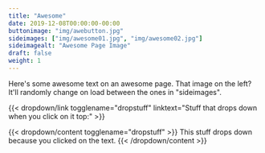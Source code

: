```yaml
---
title: "Awesome"
date: 2019-12-08T00:00:00-00:00
buttonimage: "img/awebutton.jpg"
sideimages: ["img/awesome01.jpg", "img/awesome02.jpg"]
sideimagealt: "Awesome Page Image"
draft: false
weight: 1
---
```

Here's some awesome text on an awesome page.  That image on the left?  It'll randomly change on load between the ones in "sideimages".

{{< dropdown/link togglename="dropstuff" linktext="Stuff that drops down when you click on it top:" >}}

{{< dropdown/content togglename="dropstuff" >}}
    This stuff drops down because you clicked on the text.
{{< /dropdown/content >}}
